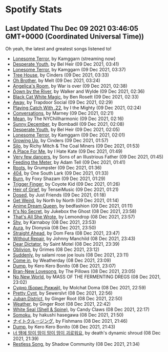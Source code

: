 
# Spotify Stats
## Last Updated Thu Dec 09 2021 03:46:05 GMT+0000 (Coordinated Universal Time))

Oh yeah, the latest and greatest songs listened to!

- [Lonesome Terror](https://www.last.fm/music/Kamggarn/_/Lonesome+Terror), by Kamggarn (streaming now)
- [Desperate Youth](https://www.last.fm/music/Bel+Heir/_/Desperate+Youth), by Bel Heir (09 Dec 2021, 03:41)
- [Lonesome Terror](https://www.last.fm/music/Kamggarn/_/Lonesome+Terror), by Kamggarn (09 Dec 2021, 03:37)
- [Tree House](https://www.last.fm/music/Cinders/_/Tree+House), by Cinders (09 Dec 2021, 03:33)
- [Oh Brother](https://www.last.fm/music/Melt/_/Oh+Brother), by Melt (09 Dec 2021, 03:24)
- [Angelica's Room](https://www.last.fm/music/War+is+over/_/Angelica%27s+Room), by War is over (09 Dec 2021, 02:38)
- [Down by the River](https://www.last.fm/music/Walker+and+Wylde/_/Down+by+the+River), by Walker and Wylde (09 Dec 2021, 02:36)
- [Black Cat White Magic](https://www.last.fm/music/Ben+Rosett/_/Black+Cat+White+Magic), by Ben Rosett (09 Dec 2021, 02:33)
- [Away](https://www.last.fm/music/Trapdoor+Social/_/Away), by Trapdoor Social (09 Dec 2021, 02:29)
- [Playing Catch With .22](https://www.last.fm/music/I+the+Mighty/_/Playing+Catch+With+.22), by I the Mighty (09 Dec 2021, 02:24)
- [Conversations](https://www.last.fm/music/Marney/_/Conversations), by Marney (09 Dec 2021, 02:21)
- [Mean](https://www.last.fm/music/The+NYChillharmonic/_/Mean), by The NYChillharmonic (09 Dec 2021, 02:16)
- [Sunny December](https://www.last.fm/music/Bombadil/_/Sunny+December), by Bombadil (09 Dec 2021, 02:08)
- [Desperate Youth](https://www.last.fm/music/Bel+Heir/_/Desperate+Youth), by Bel Heir (09 Dec 2021, 02:05)
- [Lonesome Terror](https://www.last.fm/music/Kamggarn/_/Lonesome+Terror), by Kamggarn (09 Dec 2021, 02:01)
- [Growing Up](https://www.last.fm/music/Cinders/_/Growing+Up), by Cinders (09 Dec 2021, 01:57)
- [Silo](https://www.last.fm/music/Richy+Mitch+&+The+Coal+Miners/_/Silo), by Richy Mitch & The Coal Miners (09 Dec 2021, 01:53)
- [A Place For Me](https://www.last.fm/music/I+Hate+Kate/_/A+Place+For+Me), by I Hate Kate (09 Dec 2021, 01:49)
- [Very few dancers](https://www.last.fm/music/Sons+of+an+Illustrious+Father/_/Very+few+dancers), by Sons of an Illustrious Father (09 Dec 2021, 01:45)
- [Feeding the Meter](https://www.last.fm/music/Adam+Tell/_/Feeding+the+Meter), by Adam Tell (09 Dec 2021, 01:41)
- [Roots](https://www.last.fm/music/Grumpster/_/Roots), by Grumpster (09 Dec 2021, 01:36)
- [404](https://www.last.fm/music/One+South+Lark/_/404), by One South Lark (09 Dec 2021, 01:33)
- [Burn](https://www.last.fm/music/Foxy+Shazam/_/Burn), by Foxy Shazam (09 Dec 2021, 01:29)
- [Trigger Finger](https://www.last.fm/music/Coyote+Kid/_/Trigger+Finger), by Coyote Kid (09 Dec 2021, 01:26)
- [Heir of Grief](https://www.last.fm/music/TenseiMusic/_/Heir+of+Grief), by TenseiMusic (09 Dec 2021, 01:21)
- [Dosed](https://www.last.fm/music/Just+Friends/_/Dosed), by Just Friends (09 Dec 2021, 01:18)
- [Get Weird](https://www.last.fm/music/North+by+North/_/Get+Weird), by North by North (09 Dec 2021, 01:14)
- [Anime Dream Queen](https://www.last.fm/music/bedfashion/_/Anime+Dream+Queen), by bedfashion (09 Dec 2021, 01:11)
- [It's No Secret](https://www.last.fm/music/Jukebox+the+Ghost/_/It%27s+No+Secret), by Jukebox the Ghost (08 Dec 2021, 23:58)
- [That's All She Wrote](https://www.last.fm/music/Lemondrop/_/That%27s+All+She+Wrote), by Lemondrop (08 Dec 2021, 23:57)
- [Shy](https://www.last.fm/music/Karnaboy/_/Shy), by Karnaboy (08 Dec 2021, 23:53)
- [Aura](https://www.last.fm/music/Dionysia/_/Aura), by Dionysia (08 Dec 2021, 23:50)
- [Straight Ahead](https://www.last.fm/music/Dom+Fera/_/Straight+Ahead), by Dom Fera (08 Dec 2021, 23:47)
- [Without Repair](https://www.last.fm/music/Johnny+Manchild/_/Without+Repair), by Johnny Manchild (08 Dec 2021, 23:43)
- [Dear Dictator](https://www.last.fm/music/Saint+Motel/_/Dear+Dictator), by Saint Motel (08 Dec 2021, 23:39)
- [Oblivion](https://www.last.fm/music/Grimes/_/Oblivion), by Grimes (08 Dec 2021, 23:12)
- [Suddenly](https://www.last.fm/music/salami+rose+joe+louis/_/Suddenly), by salami rose joe louis (08 Dec 2021, 23:11)
- [Come in](https://www.last.fm/music/Weatherday/_/Come+in), by Weatherday (08 Dec 2021, 23:09)
- [Dump](https://www.last.fm/music/Kero+Kero+Bonito/_/Dump), by Kero Kero Bonito (08 Dec 2021, 23:07)
- [Bran-New Lovesong](https://www.last.fm/music/The+Pillows/_/Bran-New+Lovesong), by The Pillows (08 Dec 2021, 23:05)
- [No New World](https://www.last.fm/music/MASS+OF+THE+FERMENTING+DREGS/_/No+New+World), by MASS OF THE FERMENTING DREGS (08 Dec 2021, 23:02)
- [Судно (Борис Рижий)](https://www.last.fm/music/Molchat+Doma/_/%D0%A1%D1%83%D0%B4%D0%BD%D0%BE+(%D0%91%D0%BE%D1%80%D0%B8%D1%81+%D0%A0%D0%B8%D0%B6%D0%B8%D0%B9)), by Molchat Doma (08 Dec 2021, 22:59)
- [Pretty Cvnt](https://www.last.fm/music/Sewerslvt/_/Pretty+Cvnt), by Sewerslvt (08 Dec 2021, 22:56)
- [Juban District](https://www.last.fm/music/Ginger+Root/_/Juban+District), by Ginger Root (08 Dec 2021, 22:50)
- [Weather](https://www.last.fm/music/Ginger+Root/_/Weather), by Ginger Root (08 Dec 2021, 22:42)
- [White Seal (Shell & Spine)](https://www.last.fm/music/Candy+Claws/_/White+Seal+(Shell+&+Spine)), by Candy Claws (08 Dec 2021, 22:17)
- [Somoku](https://www.last.fm/music/hakushi+hasegawa/_/Somoku), by hakushi hasegawa (08 Dec 2021, 21:50)
- [ナイトクルージング](https://www.last.fm/music/Fishmans/_/%E3%83%8A%E3%82%A4%E3%83%88%E3%82%AF%E3%83%AB%E3%83%BC%E3%82%B8%E3%83%B3%E3%82%B0), by Fishmans (08 Dec 2021, 21:46)
- [Dump](https://www.last.fm/music/Kero+Kero+Bonito/_/Dump), by Kero Kero Bonito (08 Dec 2021, 21:43)
- [너 땜에 맘이 맘이 맘이 맘이 괴로워요](https://www.last.fm/music/death%27s+dynamic+shroud/_/%EB%84%88+%EB%95%9C%EC%97%90+%EB%A7%98%EC%9D%B4+%EB%A7%98%EC%9D%B4+%EB%A7%98%EC%9D%B4+%EB%A7%98%EC%9D%B4+%EA%B4%B4%EB%A1%9C%EC%9B%8C%EC%9A%94), by death's dynamic shroud (08 Dec 2021, 21:39)
- [Restless Song](https://www.last.fm/music/Shadow+Community/_/Restless+Song), by Shadow Community (08 Dec 2021, 21:34)
